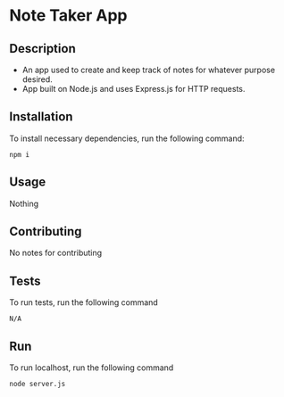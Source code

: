 # Note Taker App


  ## Description
  - An app used to create and keep track of notes for whatever purpose desired.
  - App built on Node.js and uses Express.js for HTTP requests.


  ## Installation
    
  To install necessary dependencies, run the following command:
    
    npm i
  
  ## Usage

  Nothing

  ## Contributing

  No notes for contributing

  ## Tests

  To run tests, run the following command

    N/A

  ## Run

  To run localhost, run the following command

    node server.js